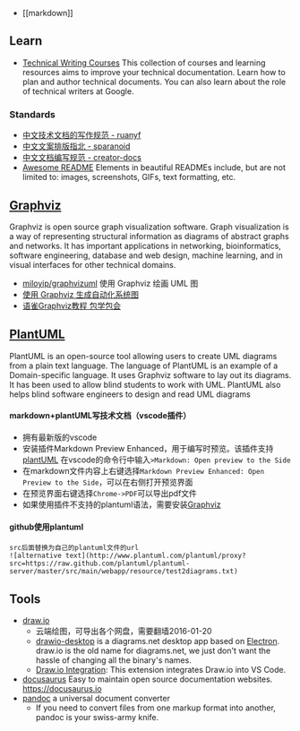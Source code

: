 - [[markdown]]



## Learn
- [Technical Writing Courses](https://developers.google.com/tech-writing) This collection of courses and learning resources aims to improve your technical documentation. Learn how to plan and author technical documents. You can also learn about the role of technical writers at Google.

### Standards
- [中文技术文档的写作规范 - ruanyf](https://github.com/ruanyf/document-style-guide)
- [中文文案排版指北 - sparanoid](https://github.com/sparanoid/chinese-copywriting-guidelines)
- [中文文档编写规范 - creator-docs](https://github.com/cocos-creator/creator-docs/blob/v2.2/zh/CONTRIBUTING.md)
- [Awesome README](https://github.com/matiassingers/awesome-readme) Elements in beautiful READMEs include, but are not limited to: images, screenshots, GIFs, text formatting, etc.



## [Graphviz](http://www.graphviz.org/)
Graphviz is open source graph visualization software. Graph visualization is a way of representing structural information as diagrams of abstract graphs and networks. It has important applications in networking, bioinformatics,  software engineering, database and web design, machine learning, and in visual interfaces for other technical domains. 
- [miloyip/graphvizuml](https://github.com/miloyip/graphvizuml) 使用 Graphviz 绘画 UML 图
- [使用 Graphviz 生成自动化系统图](http://www.ibm.com/developerworks/cn/aix/library/au-aix-graphviz/)
- [语雀Graphviz教程 包学包会](https://www.yuque.com/wangdd/blog/llkmi5)



## [PlantUML](http://plantuml.com/)
PlantUML is an open-source tool allowing users to create UML diagrams from a plain text language. The language of PlantUML is an example of a Domain-specific language. It uses Graphviz software to lay out its diagrams. It has been used to allow blind students to work with UML. PlantUML also helps blind software engineers to design and read UML diagrams
#### markdown+plantUML写技术文档（vscode插件）
- 拥有最新版的vscode
- 安装插件Markdown Preview Enhanced，用于编写时预览。该插件支持[plantUML](http://plantuml.com/zh)
  在vscode的命令行中输入` >Markdown: Open preview to the Side `
- 在markdown文件内容上右键选择` Markdown Preview Enhanced: Open Preview to the Side `，可以在右侧打开预览界面
- 在预览界面右键选择` Chrome->PDF `可以导出pdf文件
- 如果使用插件不支持的plantuml语法，需要安装[Graphviz](http://www.graphviz.org/download)
#### github使用plantuml
```
src后面替换为自己的plantuml文件的url
![alternative text](http://www.plantuml.com/plantuml/proxy?src=https://raw.github.com/plantuml/plantuml-server/master/src/main/webapp/resource/test2diagrams.txt)
```



## Tools
- [draw.io](https://www.draw.io/)
  - 云端绘图，可导出各个网盘，需要翻墙2016-01-20
  - [drawio-desktop](https://github.com/jgraph/drawio-desktop) is a diagrams.net desktop app based on [Electron](https://electronjs.org/). draw.io is the old name for diagrams.net, we just don't want the hassle of changing all the binary's names.
  - [Draw.io Integration](https://marketplace.visualstudio.com/items?itemName=hediet.vscode-drawio): This extension integrates Draw.io into VS Code. 
- [docusaurus](https://github.com/facebook/docusaurus) Easy to maintain open source documentation websites. https://docusaurus.io
- [pandoc](https://pandoc.org/) a universal document converter
  - If you need to convert files from one markup format into another, pandoc is your swiss-army knife.

